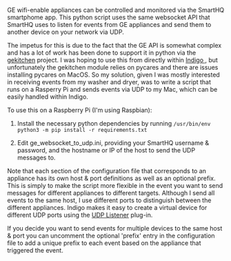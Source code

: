 GE wifi-enable appliances can be controlled and monitored via the SmartHQ smartphome app. This python script uses the same websocket API that SmartHQ uses to listen for events from GE appliances and send them to another device on your network via UDP.

The impetus for this is due to the fact that the GE API is somewhat complex and has a lot of work has been done to support it in python via the [gekitchen](https://github.com/ajmarks/gekitchen) project. I was hoping to use this from directly within [Indigo ](https://www.indigodomo.com/), but unfortunately the gekitchen module relies on pycares and there are issues installing pycares on MacOS. So my solution, given I was mostly interested in receiving events from my washer and dryer, was to write a script that runs on a Rasperry Pi and sends events via UDP to my Mac, which can be easily handled within Indigo.

To use this on a Raspberry Pi (I'm using Raspbian):

1. Install the necessary python dependencies by running `/usr/bin/env python3 -m pip install -r requirements.txt`

2. Edit ge_websocket_to_udp.ini, providing your SmartHQ username & password, and the hostname or IP of the host to send the UDP messages to.

Note that each section of the configuration file that corresponds to an appliance has its own host & port definitions as well as an optional prefix. This is simply to make the script more flexible in the event you want to send messages for different appliances to different targets. Although I send all events to the same host, I use different ports to distinguish between the different appliances. Indigo makes it easy to create a virtual device for different UDP ports using the [UDP Listener](https://www.indigodomo.com/pluginstore/215/) plug-in.

If you decide you want to send events for multiple devices to the same host & port you can uncomment the optional 'prefix' entry in the configuration file to add a unique prefix to each event based on the appliance that triggered the event.

